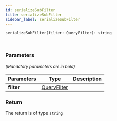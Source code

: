 ```yaml
---
id: serializeSubFilter
title: serializeSubFilter
sidebar_label: serializeSubFilter
---
```


```tsx
serializeSubFilter(filter: QueryFilter): string
```
<br/>



### Parameters

<font size="2"><i>(Mandatory parameters are in bold)</i></font>

| Parameters | Type | Description |
| --------- | ---- | ----------- |
| **filter** | [QueryFilter](/framework-api/interfaces/QueryFilter.md) |  |


### Return



The return is of type <code>string</code>